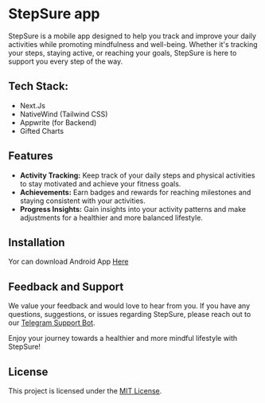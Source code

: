 # StepSure app

StepSure is a mobile app designed to help you track and improve your daily activities while promoting mindfulness and well-being. Whether it's tracking your steps, staying active, or reaching your goals, StepSure is here to support you every step of the way.

## Tech Stack:

- Next.Js
- NativeWind (Tailwind CSS)
- Appwrite (for Backend)
- Gifted Charts

<!-- ## Screenshots -->

<!-- Here are some screenshots of the StepSure app: -->

<!-- <p float="left">
   <img src="assets/screenshots/0.jpg" alt="drawing" width="200"/>
   <img src="assets/screenshots/2.jpg" alt="drawing" width="200"/>
   <img src="assets/screenshots/3.jpg" alt="drawing" width="200"/>
</p> -->

## Features

- **Activity Tracking:** Keep track of your daily steps and physical activities to stay motivated and achieve your fitness goals.
- **Achievements:** Earn badges and rewards for reaching milestones and staying consistent with your activities.
- **Progress Insights:** Gain insights into your activity patterns and make adjustments for a healthier and more balanced lifestyle.

## Installation

Yor can download Android App [Here](https://expo.dev/accounts/shangnik/projects/gvozdi2/builds/0d94ef72-a17d-4aae-b32f-7f64ff4f0820)

## Feedback and Support

We value your feedback and would love to hear from you. If you have any questions, suggestions, or issues regarding StepSure, please reach out to our [Telegram Support Bot](https://t.me/gvozdi_support_bot).

Enjoy your journey towards a healthier and more mindful lifestyle with StepSure!

## License

This project is licensed under the [MIT License](LICENSE).
